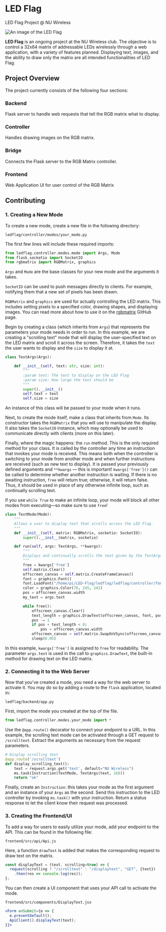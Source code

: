 # LED Flag
LED Flag Project @ NU Wireless

![An image of the LED Flag](https://jamespackard.me/img/ledflag.jpg)

**LED Flag** is an ongoing project at the NU Wireless club.
The objective is to control a 32x64 matrix of addressable LEDs wirelessly through a web application,
with a variety of features planned. Displaying text, images, and the ability to draw only the matrix
are all intended functionalities of LED Flag.

## Project Overview
The project currently consists of the following four sections:

### Backend
Flask server to handle web requests that tell the RGB matrix what to display.

### Controller
Handles drawing images on the RGB matrix.

### Bridge
Connects the Flask server to the RGB Matrix controller.

### Frontend
Web Application UI for user control of the RGB Matrix

## Contributing

### 1. Creating a New Mode

To create a new mode, create a new file in the following directory:  

`ledflag/controller/modes/your_mode.py`

The first few lines will include these required imports:

```python
from ledflag.controller.modes.mode import Args, Mode
from flask_socketio import SocketIO
from rgbmatrix import RGBMatrix, graphics
```

`Args` and `Mode` are the base classes for your new mode and the arguments it takes.

`SocketIO` can be used to push messages directly to clients. For example, notifying them that a new set of pixels has been drawn.

`RGBMatrix` and `graphics` are used for actually controlling the LED matrix. This includes setting pixels to a specified color, drawing shapes, and displaying images.
You can read more about how to use it on the [rgbmatrix](https://github.com/hzeller/rpi-rgb-led-matrix/tree/master/bindings/python) GitHub page.

Begin by creating a class (which inherits from `Args`) that represents the parameters your mode needs in order to run.
In this example, we are creating a "scrolling text" mode that will display the user-specified text on the LED matrix and
scroll it across the screen. Therefore, it takes the `text` the user wants to display and the `size` to display it at.

```python
class TextArgs(Args):

    def __init__(self, text: str, size: int):
        """
        :param text: The text to display on the LED Flag
        :param size: How large the text should be
        """
        super().__init__()
        self.text = text
        self.size = size
```

An instance of this class will be passed to your mode when it runs.

Next, to create the mode itself, make a class that inherits from `Mode`.
Its constructor takes the `RGBMatrix` that you will use to manipulate the display. It also takes the `SocketIO` instance,
which may optionally be used to communicate directly with clients (more on this later).

Finally, where the magic happens: the `run` method. This is the only required method for your class.
It is called by the controller any time an instruction that invokes your mode is received.
This means both when the controller is switching to your mode from another mode and when further instructions are
received (such as new text to display). 
It is passed your previously defined arguments and `**kwargs` — this is important!
`kwargs['free']()` can be called to determine whether another instruction is waiting. If there is no awaiting instruction,
`free` will return true; otherwise, it will return false. Thus, it should be used in place of any otherwise infinite loop,
such as continually scrolling text.

If you use `while True` to make an infinite loop, your mode will block all other modes from executing—so make sure to use `free`!

```python
class TextMode(Mode):
    """
    Allows a user to display text that scrolls across the LED Flag.
    """
    def __init__(self, matrix: RGBMatrix, socketio: SocketIO):
        super().__init__(matrix, socketio)

    def run(self, args: TextArgs, **kwargs):
        """
        Displays and continually scrolls the text given by the TextArgs
        """
        free = kwargs['free']
        self.matrix.Clear()
        offscreen_canvas = self.matrix.CreateFrameCanvas()
        font = graphics.Font()
        font.LoadFont("/home/pi/LED-Flag/ledflag/ledflag/controller/fonts/7x13.bdf")
        color = graphics.Color(76, 245, 141)
        pos = offscreen_canvas.width
        my_text = args.text

        while free():
            offscreen_canvas.Clear()
            text_length = graphics.DrawText(offscreen_canvas, font, pos, 19, color, my_text)
            pos -= 1
            if pos + text_length < 0:
                pos = offscreen_canvas.width
            offscreen_canvas = self.matrix.SwapOnVSync(offscreen_canvas)
            sleep(0.05)
```

In this example, `kwargs['free']` is assigned to `free` for readability. The parameter `args.text` is used in the call
to `graphics.DrawText`, the built-in method for drawing text on the LED matrix.

### 2. Connecting it to the Web Server

Now that you've created a mode, you need a way for the web server to activate it.
You may do so by adding a route to the `flask` application, located in:

`ledflag/backend/app.py`

First, import the mode you created at the top of the file.

```python
from ledflag.controller.modes.your_mode import *
```

Use the `@app.route()` decorator to connect your endpoint to a URL. In this example,
the scrolling text mode can be activated through a GET request to `/scrolltext`. Extract the arguments as necessary
from the request parameters.

```python
# Display scrolling text
@app.route('/scrolltext')
def display_scrolling_text():
    text = request.args.get('text', default="NU Wireless")
    ms.task(Instruction(TextMode, TextArgs(text, 16)))
    return "ok"
```
Finally, create an `Instruction`: this takes your mode as the first argument and an instance
of your `Args` as the second. Send this instruction to the LED controller by invoking `ms.task()` with your instruction.
Return a status response to let the client know their request was processed.

### 3. Creating the Frontend/UI

To add a way for users to easily utilize your mode, add your endpoint to the API. This can be found in the following file:

`frontend/src/api/Api.js`

Here, a function `drawText` is added that makes the corresponding request to draw text on the matrix.

```js
const displayText = (text, scrolling=true) => {
  request(scrolling ? "/scrolltext" : "/displaytext", "GET", {text})
    .then(res => console.log(res));
};
```

You can then create a UI component that uses your API call to activate the mode.

`frontend/src/components/DisplayText.jsx`

```jsx
<Form onSubmit={e => {
  e.preventDefault();
  ApiClient().displayText(text);
}}>
```
